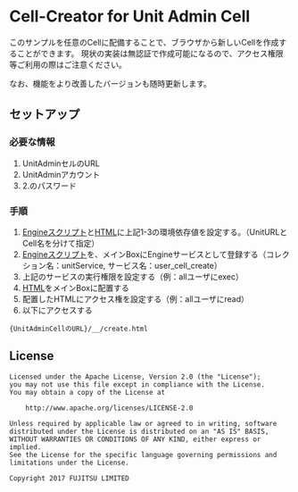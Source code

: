 # Cell-Creator for Unit Admin Cell

このサンプルを任意のCellに配備することで、ブラウザから新しいCellを作成することができます。
現状の実装は無認証で作成可能になるので、アクセス権限等ご利用の際はご注意ください。

なお、機能をより改善したバージョンも随時更新します。

## セットアップ

### 必要な情報

1. UnitAdminセルのURL
2. UnitAdminアカウント
3. 2.のパスワード

### 手順

1. [Engineスクリプト](https://github.com/fujitsu-pio/app-sample-unitadmin/blob/master/createCell/engineService/user_cell_create.js#L18)と[HTML](https://github.com/fujitsu-pio/app-sample-unitadmin/blob/master/createCell/create.html#L98)に上記1-3の環境依存値を設定する。（UnitURLとCell名を分けて指定）
2. [Engineスクリプト](https://github.com/fujitsu-pio/app-sample-unitadmin/blob/master/createCell/engineService/user_cell_create.js)を、メインBoxにEngineサービスとして登録する（コレクション名：unitService, サービス名：user_cell_create）
3. 上記のサービスの実行権限を設定する（例：allユーザにexec）
4. [HTML](https://github.com/fujitsu-pio/app-sample-unitadmin/blob/master/createCell/create.html)をメインBoxに配置する
5. 配置したHTMLにアクセス権を設定する（例：allユーザにread）
6. 以下にアクセスする

```
{UnitAdminCellのURL}/__/create.html
```

## License

	Licensed under the Apache License, Version 2.0 (the "License");
	you may not use this file except in compliance with the License.
	You may obtain a copy of the License at

	    http://www.apache.org/licenses/LICENSE-2.0

	Unless required by applicable law or agreed to in writing, software
	distributed under the License is distributed on an "AS IS" BASIS,
	WITHOUT WARRANTIES OR CONDITIONS OF ANY KIND, either express or implied.
	See the License for the specific language governing permissions and
	limitations under the License.

	Copyright 2017 FUJITSU LIMITED
